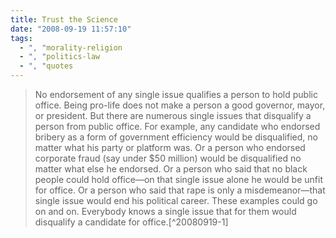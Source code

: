 ```yaml
---
title: Trust the Science
date: "2008-09-19 11:57:10"
tags:
  - ", "morality-religion
  - ", "politics-law
  - ", "quotes
---
```



<blockquote markdown="1">No endorsement of any single issue qualifies a person to hold public office. Being pro-life does not make a person a good governor, mayor, or president. But there are numerous single issues that disqualify a person from public office. For example, any candidate who endorsed bribery as a form of government efficiency would be disqualified, no matter what his party or platform was. Or a person who endorsed corporate fraud (say under $50 million) would be disqualified no matter what else he endorsed. Or a person who said that no black people could hold office—on that single issue alone he would be unfit for office. Or a person who said that rape is only a misdemeanor—that single issue would end his political career. These examples could go on and on. Everybody knows a single issue that for them would disqualify a candidate for office.[^20080919-1]</blockquote>

[^20080919-1]: Mr. John Piper.  "One-Issue Politics, One-Issue Marriage, and the Humane Society" [Desiring God](http://www.desiringgod.org/).  1995-01-01 <http://www.desiringgod.org/ResourceLibrary/Articles/ByDate/1995/1524_OneIssue_Politics_OneIssue_Marriage_and_the_Humane_Society />

